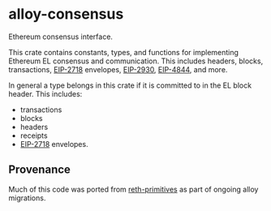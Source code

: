 # alloy-consensus

Ethereum consensus interface.

This crate contains constants, types, and functions for implementing Ethereum
EL consensus and communication. This includes headers, blocks, transactions,
[EIP-2718] envelopes, [EIP-2930], [EIP-4844], and more.

In general a type belongs in this crate if it is committed to in the EL block
header. This includes:

- transactions
- blocks
- headers
- receipts
- [EIP-2718] envelopes.

[alloy-network]: ../network
[EIP-2718]: https://eips.ethereum.org/EIPS/eip-2718
[EIP-2930]: https://eips.ethereum.org/EIPS/eip-2930
[EIP-4844]: https://eips.ethereum.org/EIPS/eip-4844

## Provenance

Much of this code was ported from [reth-primitives] as part of ongoing alloy
migrations.

[reth-primitives]: https://github.com/paradigmxyz/reth/tree/main/crates/primitives
